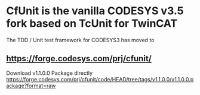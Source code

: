 # CfUnit is the vanilla CODESYS v3.5 fork based on TcUnit for TwinCAT

The TDD / Unit test framework for CODESYS3 has moved to

## https://forge.codesys.com/prj/cfunit/

Download v1.1.0.0 Package directly
https://forge.codesys.com/prj/cfunit/code/HEAD/tree/tags/v1.1.0.0/v1.1.0.0.package?format=raw

